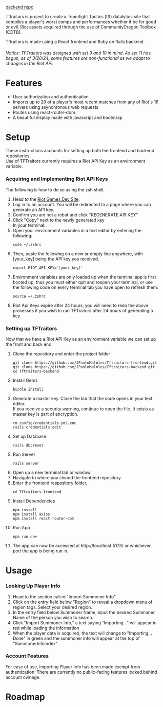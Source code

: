 [backend repo](https://github.com/JPaoloMaloles/Tftraitors_backend)


Tftraitors is project to create a Teamfight Tactics (tft) datalytics site that compiles a player's worst comps and performances whether it be for good or evil. Riot assets acquired through the use of CommunityDragon Toolbox (CDTB).

Tftraitors is made using a React frontend and Ruby on Rails backend.

<h6>Notice: TFTraitors was designed with set 9 and 10 in mind. As set 11 has begun, as of 3/20/24, some features are non-functional as we adapt to changes in the Riot API.</h6>

<h1> Features</h1>
<ul>
  <li>User authorization and authentication </li>
  <li>Imports up to 20 of a player's most recent matches from any of Riot's 16 servers using asynchronous web requests </li>
  <li>Routes using react-router-dom </li>
  <li>A beautiful display made with javascript and bootstrap</li>
</ul>

<h1> Setup</h1>
These instructions accounts for setting up both the frontend and backend repositories.<div></div>
Use of TFTraitors currently requires a Riot API Key as an environment variable.
<p></p>
<h3>Acquiring and Implementing Riot API Keys</h3>
The following is how to do so using the zsh shell.
<ol>
<li>Head to the <a href="https://developer.riotgames.com">Riot Games Dev Site</a>. </li>
<li>Log in to an account. You will be redirected to a page where you can generate an API key.</li>
<li>Confirm you are not a robot and click "REGENERATE API KEY"</li>
<li>Click "Copy" next to the newly generated key</li>
In your terminal:
<li>Open your environment variables in a text editor by entering the following:
<pre><code>code ~/.zshrc
</code></pre></li>
<li>Then, paste the following on a new or empty line anywhere, with [your_key] being the API key you received.
<pre><code>export RIOT_API_KEY='[your_key]'
</code></pre></li>
<li>Environment variables are only loaded up when the terminal app is first booted up, thus you must either quit and reopen your terminal, or use the following code on every terminal tab you have open to refresh them:
<pre><code>source ~/.zshrc
</code></pre></li>
<li>Riot Api Keys expire after 24 hours, you will need to redo the above processes if you wish to run TFTraitors after 24 hours of generating a key.</li>
</ol>
<h3>Setting up TFTraitors</h3>
Now that we have a Riot API Key as an environment variable we can set up the front and back end
<ol>
<li>Clone the repository and enter the project folder
<pre><code>git clone https://github.com/JPaoloMaloles/Tftraitors-frontend.git
git clone https://github.com/JPaoloMaloles/Tftraitors-backend.git
cd Tftraitors-backend
</code></pre></li>
  <li> Install Gems
  <pre><code>bundle install</code></pre>
  </li>
  <li>Generate a master key. Close the tab that the code opens in your text editor.
<div></div>If you receive a security warning, continue to open the file. It exists as master key is part of encryption.</li>
  <pre><code>rm config/credentials.yml.enc
rails credentials:edit</code></pre>
  </li>
  <li> Set up Database
  <pre><code>rails db:reset</code></pre>
  <li> Run Server
  <pre><code>rails server</code></pre>
  </li>
  <li>Open up a new terminal tab or window</li>
  <li>Navigate to where you cloned the frontend repository.</li>
  <li>Enter the frontend respository folder.
    <pre><code>cd Tftraitors-frontend</code></pre>
  </li>
  <li>Install Dependencies
    <pre><code>npm install
npm install axios 
npm install react-router-dom
</code></pre>
  </li>
  <li> Run App
  <pre><code>npm run dev</code></pre>
  </li>
  <li>The app can now be accessed at http://localhost:5173/ or whichever port the app is being run in. </li>
</ol>

<h1> Usage </h1>
<h3>Looking Up Player Info</h3>
<ol>
  <li>Head to the section called "Import Summoner Info".</li> 
  <li>Click on the entry field below "Region" to reveal a dropdown menu of region tags. Select your desired region.</li>
  <li>In the entry field below Summoner Name, input the desired Summoner Name of the person you wish to search.</li>
  <li>Click "Import Summoner Info," a text saying "Importing..." will appear in red while loading the information</li>
  <li>When the player data is acquired, the text will change to "Importing... Done" in green and the summoner info will appear at the top of "SummonerInfoIndex"</li>
</ol>
<h3>Account Features</h3>
For ease of use, Importing Player Info has been made exempt from authentication. There are currently no public-facing features locked behind account ownage.
<h3></h3>
<h1> Roadmap</h1>
